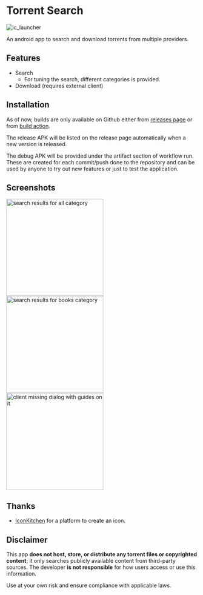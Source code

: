 # Torrent Search

![ic_launcher](https://github.com/user-attachments/assets/3f21b032-0c22-45dd-bc42-60bb5b798c5c)

An android app to search and download torrents from multiple providers.

## Features

- Search
    - For tuning the search, different categories is provided.
- Download (requires external client)

## Installation

As of now, builds are only available on Github either
from [releases page](https://github.com/prajwalch/TorrentSearch/releases) or
from [build action](https://github.com/prajwalch/TorrentSearch/actions?query=event:push).

The release APK will be listed on the release page automatically when a new version is released.

The debug APK will be provided under the artifact section of workflow run. These are created for
each commit/push done to the repository and can be used by anyone to try out new features or just to
test the application.

## Screenshots

<img width="256" src="https://github.com/user-attachments/assets/82636251-b2ee-47b7-a0e8-952459b03607" alt="search results for all category">
<img width="256" src="https://github.com/user-attachments/assets/23e34e86-c3f2-4e83-8377-1bbac80c9833" alt="search results for books category">
<img width="256" src="https://github.com/user-attachments/assets/d40ac8a4-4f8b-4ad0-9eb8-69954917dff2" alt="client missing dialog with guides on it">

## Thanks

- [IconKitchen](https://icon.kitchen/) for a platform to create an icon.

## Disclaimer

This app **does not host, store, or distribute any torrent files or copyrighted content**; it only
searches publicly available content from third-party sources.
The developer **is not responsible** for how users access or use this information.

Use at your own risk and ensure compliance with applicable laws.